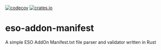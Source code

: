 [![codecov](https://codecov.io/gh/arviceblot/eso-addon-manifest/branch/main/graph/badge.svg?token=CEXIFJR0M9)](https://codecov.io/gh/arviceblot/eso-addon-manifest)
[![crates.io](https://img.shields.io/crates/v/eso_addon_manifest.svg)](https://crates.io/crates/eso_addon_manifest)

# eso-addon-manifest
A simple ESO AddOn Manifest.txt file parser and validator written in Rust
